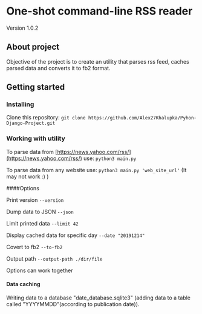 # One-shot command-line RSS reader

Version 1.0.2

## About project

Objective of the project is to create an utility that parses rss feed, caches parsed data and converts it to fb2 format.

## Getting started

### Installing

Clone this repository:
  `git clone https://github.com/Alex27Khalupka/Pyhon-Django-Project.git`

### Working with utility

To parse data from [https://news.yahoo.com/rss/](https://news.yahoo.com/rss/) use: `python3 main.py`


To parse data from any website use: `python3 main.py 'web_site_url'` (It may not work :) )


####Options

Print version
`--version`

Dump data to JSON
`--json`

Limit printed data
`--limit 42`

Display cached data for specific day
`--date "20191214"`

Covert to fb2
`--to-fb2`

Output path
`--output-path ./dir/file`

Options can work together


#### Data caching

Writing data to a database "date_database.sqlite3" (adding data to a table called "YYYYMMDD"(according to publication date)).